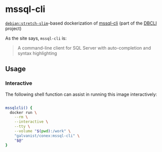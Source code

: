 # mssql-cli

[`debian:stretch-slim`](https://hub.docker.com/_/debian/)-based dockerization of [mssql-cli](https://github.com/dbcli/mssql-cli) (part of the [DBCLI](https://www.dbcli.com/) project)

As the site says, `mssql-cli` is:

> A command-line client for SQL Server with auto-completion and syntax highlighting 

## Usage

### Interactive

The following shell function can assist in running this image interactively:

```sh

mssqlcli() {
  docker run \
    --rm \
    --interactive \
    --tty \
    --volume "$(pwd):/work" \
    "galvanist/conex:mssql-cli" \
    "$@"
}

```
